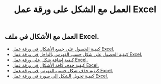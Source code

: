 ﻿---
title: العمل مع الشكل على ورقة عمل Excel
second_title: Aspose.Cells Cloud Documen
linktitle: شكل
type: docs
url: /ar/shapes/
aliases: [/working-with-shapes/,/working-with-images/]
keywords: Working with shape on an Excel workshee
description: كيفية العمل مع الشكل في ورقة عمل Excel. يدعم SDK أنواع لغات التطوير. وهي تشمل Android وC# وGo وJava وNodeJS وPerl وPHP وPython وRuby وswift.
weight: 100
---
## العمل مع الأشكال في ملف Excel.

- [كيفية الحصول على جميع الأشكال في ورقة عمل Excel.](/cells/ar/shapes/get-all/)
- [كيفية الحصول على شكل حسب الفهرس بالداخل في ورقة عمل Excel.](/cells/ar/shapes/get/)
- [كيفية إضافة شكل على ورقة عمل Excel.](/cells/ar/shapes/add/)
- [كيفية حذف كافة الأشكال في ورقة عمل Excel.](/cells/ar/shapes/clear/)
- [كيفية حذف شكل حسب الفهرس في ورقة عمل Excel.](/cells/ar/shapes/delete/)
- [كيفية تحويل الشكل إلى صورة في ورقة عمل Excel.](/cells/ar/shapes/conversion/)
